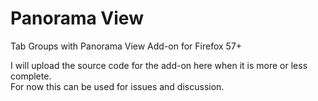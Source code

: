 # Panorama View
Tab Groups with Panorama View Add-on for Firefox 57+

I will upload the source code for the add-on here when it is more or less complete.  
For now this can be used for issues and discussion.
